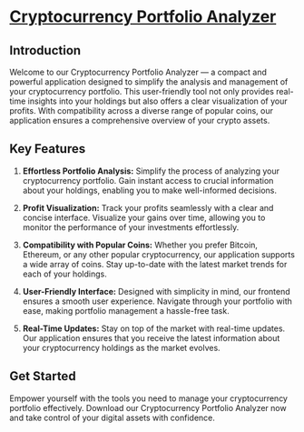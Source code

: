 # [Cryptocurrency Portfolio Analyzer](https://PaulSorkin.github.io/crypto-app)

## Introduction

Welcome to our Cryptocurrency Portfolio Analyzer — a compact and powerful application designed to simplify the analysis and management of your cryptocurrency portfolio. This user-friendly tool not only provides real-time insights into your holdings but also offers a clear visualization of your profits. With compatibility across a diverse range of popular coins, our application ensures a comprehensive overview of your crypto assets.

## Key Features

1. **Effortless Portfolio Analysis:** Simplify the process of analyzing your cryptocurrency portfolio. Gain instant access to crucial information about your holdings, enabling you to make well-informed decisions.

2. **Profit Visualization:** Track your profits seamlessly with a clear and concise interface. Visualize your gains over time, allowing you to monitor the performance of your investments effortlessly.

3. **Compatibility with Popular Coins:** Whether you prefer Bitcoin, Ethereum, or any other popular cryptocurrency, our application supports a wide array of coins. Stay up-to-date with the latest market trends for each of your holdings.

4. **User-Friendly Interface:** Designed with simplicity in mind, our frontend ensures a smooth user experience. Navigate through your portfolio with ease, making portfolio management a hassle-free task.

5. **Real-Time Updates:** Stay on top of the market with real-time updates. Our application ensures that you receive the latest information about your cryptocurrency holdings as the market evolves.

## Get Started

Empower yourself with the tools you need to manage your cryptocurrency portfolio effectively. Download our Cryptocurrency Portfolio Analyzer now and take control of your digital assets with confidence.
